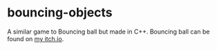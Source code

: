# bouncing-objects
A similar game to Bouncing ball but made in C++.
Bouncing ball can be found on [my itch.io](https://gabikv.itch.io/bouncing-ball).
